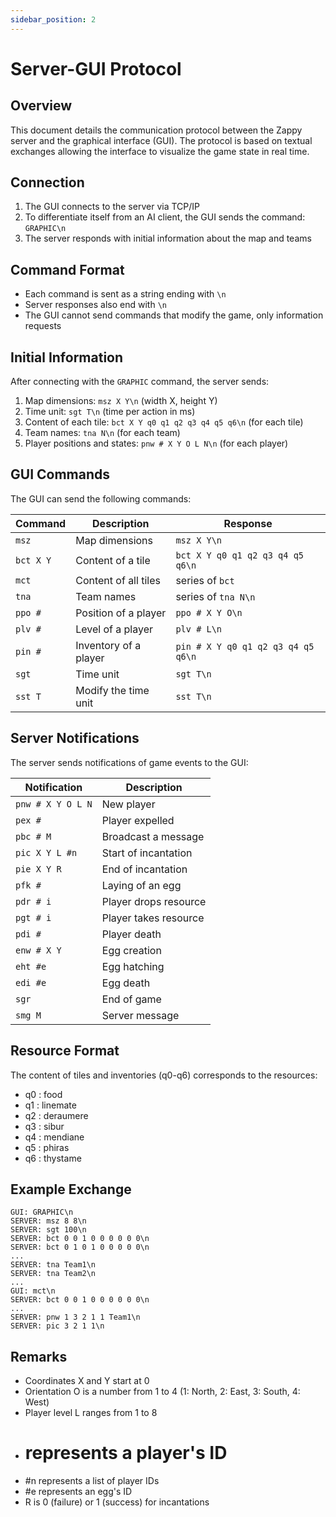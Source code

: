 ```yaml
---
sidebar_position: 2
---
```


# Server-GUI Protocol

## Overview

This document details the communication protocol between the Zappy server and the graphical interface (GUI). The protocol is based on textual exchanges allowing the interface to visualize the game state in real time.

## Connection

1. The GUI connects to the server via TCP/IP
2. To differentiate itself from an AI client, the GUI sends the command: `GRAPHIC\n`
3. The server responds with initial information about the map and teams

## Command Format

- Each command is sent as a string ending with `\n`
- Server responses also end with `\n`
- The GUI cannot send commands that modify the game, only information requests

## Initial Information

After connecting with the `GRAPHIC` command, the server sends:

1. Map dimensions: `msz X Y\n` (width X, height Y)
2. Time unit: `sgt T\n` (time per action in ms)
3. Content of each tile: `bct X Y q0 q1 q2 q3 q4 q5 q6\n` (for each tile)
4. Team names: `tna N\n` (for each team)
5. Player positions and states: `pnw # X Y O L N\n` (for each player)

## GUI Commands

The GUI can send the following commands:

| Command | Description | Response |
|----------|-------------|---------|
| `msz` | Map dimensions | `msz X Y\n` |
| `bct X Y` | Content of a tile | `bct X Y q0 q1 q2 q3 q4 q5 q6\n` |
| `mct` | Content of all tiles | series of `bct` |
| `tna` | Team names | series of `tna N\n` |
| `ppo #` | Position of a player | `ppo # X Y O\n` |
| `plv #` | Level of a player | `plv # L\n` |
| `pin #` | Inventory of a player | `pin # X Y q0 q1 q2 q3 q4 q5 q6\n` |
| `sgt` | Time unit | `sgt T\n` |
| `sst T` | Modify the time unit | `sst T\n` |

## Server Notifications

The server sends notifications of game events to the GUI:

| Notification | Description |
|--------------|-------------|
| `pnw # X Y O L N` | New player |
| `pex #` | Player expelled |
| `pbc # M` | Broadcast a message |
| `pic X Y L #n` | Start of incantation |
| `pie X Y R` | End of incantation |
| `pfk #` | Laying of an egg |
| `pdr # i` | Player drops resource |
| `pgt # i` | Player takes resource |
| `pdi #` | Player death |
| `enw # X Y` | Egg creation |
| `eht #e` | Egg hatching |
| `edi #e` | Egg death |
| `sgr` | End of game |
| `smg M` | Server message |

## Resource Format

The content of tiles and inventories (q0-q6) corresponds to the resources:
- q0 : food
- q1 : linemate
- q2 : deraumere
- q3 : sibur
- q4 : mendiane
- q5 : phiras
- q6 : thystame

## Example Exchange

```
GUI: GRAPHIC\n
SERVER: msz 8 8\n
SERVER: sgt 100\n
SERVER: bct 0 0 1 0 0 0 0 0 0\n
SERVER: bct 0 1 0 1 0 0 0 0 0\n
...
SERVER: tna Team1\n
SERVER: tna Team2\n
...
GUI: mct\n
SERVER: bct 0 0 1 0 0 0 0 0 0\n
...
SERVER: pnw 1 3 2 1 1 Team1\n
SERVER: pic 3 2 1 1\n
```

## Remarks

- Coordinates X and Y start at 0
- Orientation O is a number from 1 to 4 (1: North, 2: East, 3: South, 4: West)
- Player level L ranges from 1 to 8
- # represents a player's ID
- #n represents a list of player IDs
- #e represents an egg's ID
- R is 0 (failure) or 1 (success) for incantations
